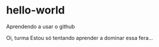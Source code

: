 # hello-world
Aprendendo a usar o github

Oi, turma
Estou só tentando aprender a dominar essa fera...
